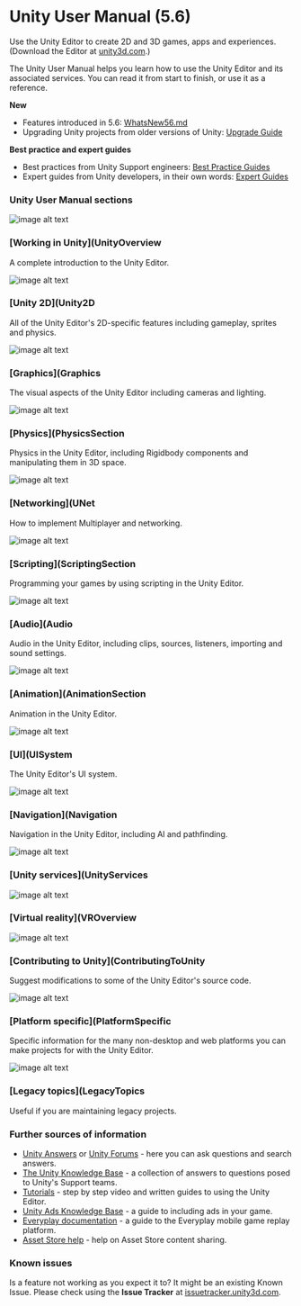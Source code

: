  

# Unity User Manual (5.6) 

 Use the Unity Editor to create 2D and 3D games, apps and experiences. (Download the Editor at [unity3d.com](http://unity3d.com/unity).) 

 The Unity User Manual helps you learn how to use the Unity Editor and its associated services. You can read it from start to finish, or use it as a reference. 

 **New** 
*  Features introduced in 5.6: [WhatsNew56.md](WhatsNew56.md) 
*  Upgrading Unity projects from older versions of Unity: [Upgrade Guide](http://docs.google.com/UpgradeGuides) 

 **Best practice and expert guides** 
*  Best practices from Unity Support engineers: [Best Practice Guides](http://docs.google.com/BestPracticeGuides) 
*  Expert guides from Unity developers, in their own words: [Expert Guides](http://docs.google.com/ExpertGuides) 

### Unity User Manual sections 

 ![image alt text](image_0.jpg) 

### [Working in Unity](UnityOverview 

 A complete introduction to the Unity Editor. 

 ![image alt text](image_0.jpg) 

### [Unity 2D](Unity2D 

 All of the Unity Editor's 2D-specific features including gameplay, sprites and physics. 

 ![image alt text](image_0.jpg) 

### [Graphics](Graphics 

 The visual aspects of the Unity Editor including cameras and lighting. 

 ![image alt text](image_0.jpg) 

### [Physics](PhysicsSection 

 Physics in the Unity Editor, including Rigidbody components and manipulating them in 3D space. 

 ![image alt text](image_0.jpg) 

### [Networking](UNet 

 How to implement Multiplayer and networking. 

 ![image alt text](image_0.jpg) 

### [Scripting](ScriptingSection 

 Programming your games by using scripting in the Unity Editor. 

 ![image alt text](image_0.jpg) 

### [Audio](Audio 

 Audio in the Unity Editor, including clips, sources, listeners, importing and sound settings. 

 ![image alt text](image_0.jpg) 

### [Animation](AnimationSection 

 Animation in the Unity Editor. 

 ![image alt text](image_0.jpg) 

### [UI](UISystem 

 The Unity Editor's UI system. 

 ![image alt text](image_0.jpg) 

### [Navigation](Navigation 

 Navigation in the Unity Editor, including AI and pathfinding. 

 ![image alt text](image_0.jpg) 

### [Unity services](UnityServices 

 ![image alt text](image_0.jpg) 

### [Virtual reality](VROverview 

 ![image alt text](image_0.jpg) 

### [Contributing to Unity](ContributingToUnity 

 Suggest modifications to some of the Unity Editor's source code. 

 ![image alt text](image_0.jpg) 

### [Platform specific](PlatformSpecific 

 Specific information for the many non-desktop and web platforms you can make projects for with the Unity Editor. 

 ![image alt text](image_0.jpg) 

### [Legacy topics](LegacyTopics 

 Useful if you are maintaining legacy projects. 

### Further sources of information 
*  [Unity Answers](http://answers.unity3d.com/) or [Unity Forums](http://forum.unity3d.com/) - here you can ask questions and search answers. 
*  [The Unity Knowledge Base](https://support.unity3d.com) - a collection of answers to questions posed to Unity's Support teams. 
*  [Tutorials](http://unity3d.com/learn/tutorials) - step by step video and written guides to using the Unity Editor. 
*  [Unity Ads Knowledge Base](http://unityads.unity3d.com/help/index) - a guide to including ads in your game. 
*  [Everyplay documentation](https://developers.everyplay.com/documentation) - a guide to the Everyplay mobile game replay platform. 
*  [Asset Store help](http://unity3d.com/asset-store/help) - help on Asset Store content sharing. 

### Known issues 

 Is a feature not working as you expect it to? It might be an existing Known Issue. Please check using the **Issue Tracker** at [issuetracker.unity3d.com](https://issuetracker.unity3d.com).